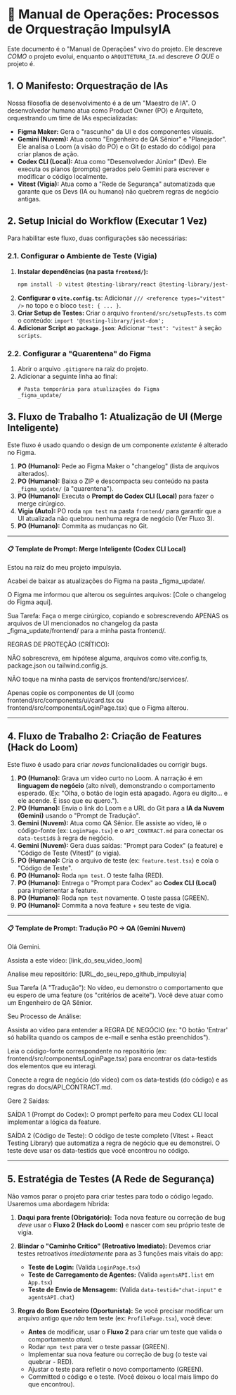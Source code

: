 # 📖 Manual de Operações: Processos de Orquestração ImpulsyIA

Este documento é o "Manual de Operações" vivo do projeto. Ele descreve *COMO* o projeto evolui, enquanto o `ARQUITETURA_IA.md` descreve *O QUE* o projeto é.

## 1. O Manifesto: Orquestração de IAs

Nossa filosofia de desenvolvimento é a de um "Maestro de IA". O desenvolvedor humano atua como Product Owner (PO) e Arquiteto, orquestrando um time de IAs especializadas:

* **Figma Maker:** Gera o "rascunho" da UI e dos componentes visuais.
* **Gemini (Nuvem):** Atua como "Engenheiro de QA Sênior" e "Planejador". Ele analisa o Loom (a visão do PO) e o Git (o estado do código) para criar planos de ação.
* **Codex CLI (Local):** Atua como "Desenvolvedor Júnior" (Dev). Ele executa os planos (prompts) gerados pelo Gemini para escrever e modificar o código localmente.
* **Vitest (Vigia):** Atua como a "Rede de Segurança" automatizada que garante que os Devs (IA ou humano) não quebrem regras de negócio antigas.

## 2. Setup Inicial do Workflow (Executar 1 Vez)

Para habilitar este fluxo, duas configurações são necessárias:

### 2.1. Configurar o Ambiente de Teste (Vigia)

1.  **Instalar dependências (na pasta `frontend/`):**
    ```bash
    npm install -D vitest @testing-library/react @testing-library/jest-dom jsdom
    ```
2.  **Configurar o `vite.config.ts`**:
    Adicionar `/// <reference types="vitest" />` no topo e o bloco `test: { ... }`.
3.  **Criar Setup de Testes:**
    Criar o arquivo `frontend/src/setupTests.ts` com o conteúdo: `import '@testing-library/jest-dom';`
4.  **Adicionar Script ao `package.json`**:
    Adicionar `"test": "vitest"` à seção `scripts`.

### 2.2. Configurar a "Quarentena" do Figma

1.  Abrir o arquivo `.gitignore` na raiz do projeto.
2.  Adicionar a seguinte linha ao final:
    ```
    # Pasta temporária para atualizações do Figma
    _figma_update/
    ```

## 3. Fluxo de Trabalho 1: Atualização de UI (Merge Inteligente)

Este fluxo é usado quando o design de um componente *existente* é alterado no Figma.

1.  **PO (Humano):** Pede ao Figma Maker o "changelog" (lista de arquivos alterados).
2.  **PO (Humano):** Baixa o ZIP e descompacta seu conteúdo na pasta `_figma_update/` (a "quarentena").
3.  **PO (Humano):** Executa o **Prompt do Codex CLI (Local)** para fazer o merge cirúrgico.
4.  **Vigia (Auto):** PO roda `npm test` na pasta `frontend/` para garantir que a UI atualizada não quebrou nenhuma regra de negócio (Ver Fluxo 3).
5.  **PO (Humano):** Commita as mudanças no Git.

---
#### 📋 Template de Prompt: Merge Inteligente (Codex CLI Local)
Estou na raiz do meu projeto impulsyia.

Acabei de baixar as atualizações do Figma na pasta _figma_update/.

O Figma me informou que alterou os seguintes arquivos: [Cole o changelog do Figma aqui].

Sua Tarefa: Faça o merge cirúrgico, copiando e sobrescrevendo APENAS os arquivos de UI mencionados no changelog da pasta _figma_update/frontend/ para a minha pasta frontend/.

REGRAS DE PROTEÇÃO (CRÍTICO):

NÃO sobrescreva, em hipótese alguma, arquivos como vite.config.ts, package.json ou tailwind.config.js.

NÃO toque na minha pasta de serviços frontend/src/services/.

Apenas copie os componentes de UI (como frontend/src/components/ui/card.tsx ou frontend/src/components/LoginPage.tsx) que o Figma alterou.

---

## 4. Fluxo de Trabalho 2: Criação de Features (Hack do Loom)

Este fluxo é usado para criar *novas* funcionalidades ou corrigir bugs.

1.  **PO (Humano):** Grava um vídeo curto no Loom. A narração é em **linguagem de negócio** (alto nível), demonstrando o comportamento esperado. (Ex: "Olha, o botão de login está apagado. Agora eu digito... e ele acende. É isso que eu quero.").
2.  **PO (Humano):** Envia o link do Loom e a URL do Git para a **IA da Nuvem (Gemini)** usando o "Prompt de Tradução".
3.  **Gemini (Nuvem):** Atua como QA Sênior. Ele assiste ao vídeo, lê o código-fonte (ex: `LoginPage.tsx`) e o `API_CONTRACT.md` para conectar os `data-testid`s à regra de negócio.
4.  **Gemini (Nuvem):** Gera duas saídas: "Prompt para Codex" (a feature) e "Código de Teste (Vitest)" (o vigia).
5.  **PO (Humano):** Cria o arquivo de teste (ex: `feature.test.tsx`) e cola o "Código de Teste".
6.  **PO (Humano):** Roda `npm test`. O teste falha (RED).
7.  **PO (Humano):** Entrega o "Prompt para Codex" ao **Codex CLI (Local)** para implementar a feature.
8.  **PO (Humano):** Roda `npm test` novamente. O teste passa (GREEN).
9.  **PO (Humano):** Commita a nova feature + seu teste de vigia.

---
#### 📋 Template de Prompt: Tradução PO -> QA (Gemini Nuvem)
Olá Gemini.

Assista a este vídeo: [link_do_seu_video_loom]

Analise meu repositório: [URL_do_seu_repo_github_impulsyia]

Sua Tarefa (A "Tradução"): No vídeo, eu demonstro o comportamento que eu espero de uma feature (os "critérios de aceite"). Você deve atuar como um Engenheiro de QA Sênior.

Seu Processo de Análise:

Assista ao vídeo para entender a REGRA DE NEGÓCIO (ex: "O botão 'Entrar' só habilita quando os campos de e-mail e senha estão preenchidos").

Leia o código-fonte correspondente no repositório (ex: frontend/src/components/LoginPage.tsx) para encontrar os data-testids dos elementos que eu interagi.

Conecte a regra de negócio (do vídeo) com os data-testids (do código) e as regras do docs/API_CONTRACT.md.

Gere 2 Saídas:

SAÍDA 1 (Prompt do Codex): O prompt perfeito para meu Codex CLI local implementar a lógica da feature.

SAÍDA 2 (Código de Teste): O código de teste completo (Vitest + React Testing Library) que automatiza a regra de negócio que eu demonstrei. O teste deve usar os data-testids que você encontrou no código.

---

## 5. Estratégia de Testes (A Rede de Segurança)

Não vamos parar o projeto para criar testes para todo o código legado. Usaremos uma abordagem híbrida:

1.  **Daqui para frente (Obrigatório):**
    Toda nova feature ou correção de bug *deve* usar o **Fluxo 2 (Hack do Loom)** e nascer com seu próprio teste de vigia.

2.  **Blindar o "Caminho Crítico" (Retroativo Imediato):**
    Devemos criar testes retroativos *imediatamente* para as 3 funções mais vitais do app:
    * **Teste de Login:** (Valida `LoginPage.tsx`)
    * **Teste de Carregamento de Agentes:** (Valida `agentsAPI.list` em `App.tsx`)
    * **Teste de Envio de Mensagem:** (Valida `data-testid="chat-input"` e `agentsAPI.chat`)

3.  **Regra do Bom Escoteiro (Oportunista):**
    Se você precisar modificar um arquivo antigo que *não* tem teste (ex: `ProfilePage.tsx`), você deve:
    * **Antes** de modificar, usar o **Fluxo 2** para criar um teste que valida o comportamento *atual*.
    * Rodar `npm test` para ver o teste passar (GREEN).
    * Implementar sua nova feature ou correção de bug (o teste vai quebrar - RED).
    * Ajustar o teste para refletir o novo comportamento (GREEN).
    * Committed o código e o teste. (Você deixou o local mais limpo do que encontrou).
